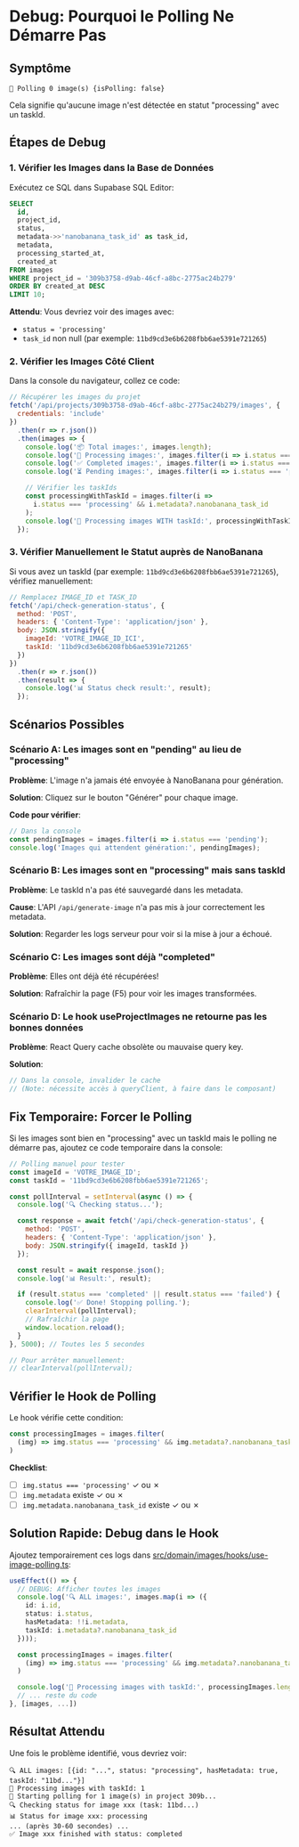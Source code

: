 # Debug: Pourquoi le Polling Ne Démarre Pas

## Symptôme
```
🔄 Polling 0 image(s) {isPolling: false}
```

Cela signifie qu'aucune image n'est détectée en statut "processing" avec un taskId.

## Étapes de Debug

### 1. Vérifier les Images dans la Base de Données

Exécutez ce SQL dans Supabase SQL Editor:

```sql
SELECT
  id,
  project_id,
  status,
  metadata->>'nanobanana_task_id' as task_id,
  metadata,
  processing_started_at,
  created_at
FROM images
WHERE project_id = '309b3758-d9ab-46cf-a8bc-2775ac24b279'
ORDER BY created_at DESC
LIMIT 10;
```

**Attendu**: Vous devriez voir des images avec:
- `status = 'processing'`
- `task_id` non null (par exemple: `11bd9cd3e6b6208fbb6ae5391e721265`)

### 2. Vérifier les Images Côté Client

Dans la console du navigateur, collez ce code:

```javascript
// Récupérer les images du projet
fetch('/api/projects/309b3758-d9ab-46cf-a8bc-2775ac24b279/images', {
  credentials: 'include'
})
  .then(r => r.json())
  .then(images => {
    console.log('📦 Total images:', images.length);
    console.log('🔄 Processing images:', images.filter(i => i.status === 'processing'));
    console.log('✅ Completed images:', images.filter(i => i.status === 'completed'));
    console.log('⏳ Pending images:', images.filter(i => i.status === 'pending'));

    // Vérifier les taskIds
    const processingWithTaskId = images.filter(i =>
      i.status === 'processing' && i.metadata?.nanobanana_task_id
    );
    console.log('🎯 Processing images WITH taskId:', processingWithTaskId);
  });
```

### 3. Vérifier Manuellement le Statut auprès de NanoBanana

Si vous avez un taskId (par exemple: `11bd9cd3e6b6208fbb6ae5391e721265`), vérifiez manuellement:

```javascript
// Remplacez IMAGE_ID et TASK_ID
fetch('/api/check-generation-status', {
  method: 'POST',
  headers: { 'Content-Type': 'application/json' },
  body: JSON.stringify({
    imageId: 'VOTRE_IMAGE_ID_ICI',
    taskId: '11bd9cd3e6b6208fbb6ae5391e721265'
  })
})
  .then(r => r.json())
  .then(result => {
    console.log('📊 Status check result:', result);
  });
```

## Scénarios Possibles

### Scénario A: Les images sont en "pending" au lieu de "processing"

**Problème**: L'image n'a jamais été envoyée à NanoBanana pour génération.

**Solution**: Cliquez sur le bouton "Générer" pour chaque image.

**Code pour vérifier**:
```javascript
// Dans la console
const pendingImages = images.filter(i => i.status === 'pending');
console.log('Images qui attendent génération:', pendingImages);
```

### Scénario B: Les images sont en "processing" mais sans taskId

**Problème**: Le taskId n'a pas été sauvegardé dans les metadata.

**Cause**: L'API `/api/generate-image` n'a pas mis à jour correctement les metadata.

**Solution**: Regarder les logs serveur pour voir si la mise à jour a échoué.

### Scénario C: Les images sont déjà "completed"

**Problème**: Elles ont déjà été récupérées!

**Solution**: Rafraîchir la page (F5) pour voir les images transformées.

### Scénario D: Le hook useProjectImages ne retourne pas les bonnes données

**Problème**: React Query cache obsolète ou mauvaise query key.

**Solution**:
```javascript
// Dans la console, invalider le cache
// (Note: nécessite accès à queryClient, à faire dans le composant)
```

## Fix Temporaire: Forcer le Polling

Si les images sont bien en "processing" avec un taskId mais le polling ne démarre pas, ajoutez ce code temporaire dans la console:

```javascript
// Polling manuel pour tester
const imageId = 'VOTRE_IMAGE_ID';
const taskId = '11bd9cd3e6b6208fbb6ae5391e721265';

const pollInterval = setInterval(async () => {
  console.log('🔍 Checking status...');

  const response = await fetch('/api/check-generation-status', {
    method: 'POST',
    headers: { 'Content-Type': 'application/json' },
    body: JSON.stringify({ imageId, taskId })
  });

  const result = await response.json();
  console.log('📊 Result:', result);

  if (result.status === 'completed' || result.status === 'failed') {
    console.log('✅ Done! Stopping polling.');
    clearInterval(pollInterval);
    // Rafraîchir la page
    window.location.reload();
  }
}, 5000); // Toutes les 5 secondes

// Pour arrêter manuellement:
// clearInterval(pollInterval);
```

## Vérifier le Hook de Polling

Le hook vérifie cette condition:

```typescript
const processingImages = images.filter(
  (img) => img.status === 'processing' && img.metadata?.nanobanana_task_id
)
```

**Checklist**:
- [ ] `img.status === 'processing'` ✓ ou ✗
- [ ] `img.metadata` existe ✓ ou ✗
- [ ] `img.metadata.nanobanana_task_id` existe ✓ ou ✗

## Solution Rapide: Debug dans le Hook

Ajoutez temporairement ces logs dans [src/domain/images/hooks/use-image-polling.ts](src/domain/images/hooks/use-image-polling.ts):

```typescript
useEffect(() => {
  // DEBUG: Afficher toutes les images
  console.log('🔍 ALL images:', images.map(i => ({
    id: i.id,
    status: i.status,
    hasMetadata: !!i.metadata,
    taskId: i.metadata?.nanobanana_task_id
  })));

  const processingImages = images.filter(
    (img) => img.status === 'processing' && img.metadata?.nanobanana_task_id
  )

  console.log('🎯 Processing images with taskId:', processingImages.length);
  // ... reste du code
}, [images, ...])
```

## Résultat Attendu

Une fois le problème identifié, vous devriez voir:

```
🔍 ALL images: [{id: "...", status: "processing", hasMetadata: true, taskId: "11bd..."}]
🎯 Processing images with taskId: 1
🔄 Starting polling for 1 image(s) in project 309b...
🔍 Checking status for image xxx (task: 11bd...)
📊 Status for image xxx: processing
... (après 30-60 secondes) ...
✅ Image xxx finished with status: completed
```
